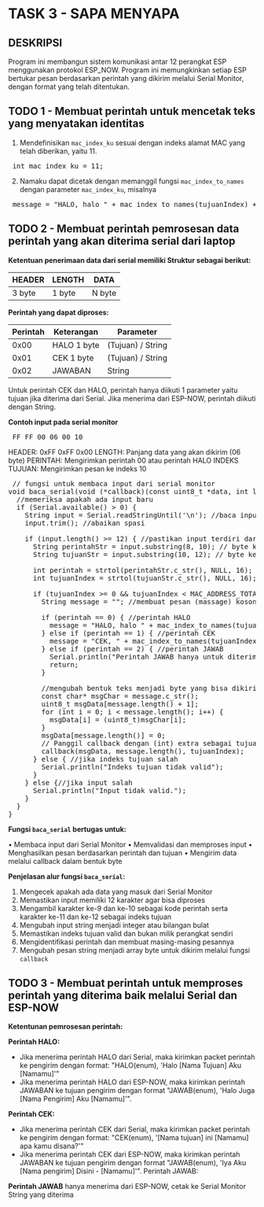 # TASK 3 - SAPA MENYAPA </pre>
## DESKRIPSI
Program ini membangun sistem komunikasi antar 12 perangkat ESP menggunakan protokol ESP_NOW. Program ini memungkinkan setiap ESP bertukar pesan berdasarkan perintah yang dikirim melalui Serial Monitor, dengan format yang telah ditentukan. </pre>
## TODO 1 - Membuat perintah untuk mencetak teks yang menyatakan identitas</pre>
1. Mendefinisikan `mac_index_ku` sesuai dengan indeks alamat MAC yang telah diberikan, yaitu 11. </pre>
<pre> int mac_index_ku = 11; </pre>
2. Namaku dapat dicetak dengan memanggil fungsi `mac_index_to_names` dengan parameter `mac_index_ku`, misalnya </pre>
<pre> message = "HALO, halo " + mac_index_to_names(tujuanIndex) + ", aku " + mac_index_to_names(mac_index_ku); </pre>
## TODO 2 - Membuat perintah pemrosesan data perintah yang akan diterima serial dari laptop </pre>
**Ketentuan penerimaan data dari serial memiliki Struktur sebagai berikut:**

| HEADER	| LENGTH | DATA |
|-----------|------------|---------------|
| 3 byte	| 1 byte | N byte | 

**Perintah yang dapat diproses:**

| Perintah |	Keterangan |	Parameter |
|-----------|------------|---------------|
| 0x00 |	HALO	1 byte | (Tujuan) / String |
| 0x01 |	CEK	1 byte | (Tujuan) / String |
| 0x02 | JAWABAN	| String |

Untuk perintah CEK dan HALO, perintah hanya diikuti 1 parameter yaitu tujuan jika diterima dari Serial. Jika menerima dari ESP-NOW, perintah diikuti dengan String. </pre>

**Contoh input pada serial monitor** </pre>
<pre> FF FF 00 06 00 10 </pre>
HEADER: 0xFF 0xFF 0x00 </pre>
LENGTH: Panjang data yang akan dikirim (06 byte) </pre>
PERINTAH: Mengirimkan perintah 00 atau perintah HALO </pre>
INDEKS TUJUAN: Mengirimkan pesan ke indeks 10 </pre>

<pre> // fungsi untuk membaca input dari serial monitor
void baca_serial(void (*callback)(const uint8_t *data, int len, int extraParam)) {
  //memeriksa apakah ada input baru
  if (Serial.available() > 0) {
    String input = Serial.readStringUntil('\n'); //baca input sampai baris baru
    input.trim(); //abaikan spasi 
    
    if (input.length() >= 12) { //pastikan input terdiri dari 12 karakter
      String perintahStr = input.substring(8, 10); // byte ke 9-10 adalah perintah
      String tujuanStr = input.substring(10, 12); // byte ke 11-12 adalah tujuan
      
      int perintah = strtol(perintahStr.c_str(), NULL, 16); //mengubah string perintah menjadi angka (int)
      int tujuanIndex = strtol(tujuanStr.c_str(), NULL, 16); //mengubah string tujuan menjadi angka (int)
      
      if (tujuanIndex >= 0 && tujuanIndex < MAC_ADDRESS_TOTAL && tujuanIndex != mac_index_ku) {
        String message = ""; //membuat pesan (massage) kosong 
        
        if (perintah == 0) { //perintah HALO
          message = "HALO, halo " + mac_index_to_names(tujuanIndex) + ", aku " + mac_index_to_names(mac_index_ku);
        } else if (perintah == 1) { //perintah CEK
          message = "CEK, " + mac_index_to_names(tujuanIndex) + ", ini " + mac_index_to_names(mac_index_ku) + " apa kamu disana?";
        } else if (perintah == 2) { //perintah JAWAB
          Serial.println("Perintah JAWAB hanya untuk diterima dari ESP-NOW, tidak dikirim manual.");
          return;
        }

        //mengubah bentuk teks menjadi byte yang bisa dikirim 
        const char* msgChar = message.c_str();
        uint8_t msgData[message.length() + 1];
        for (int i = 0; i < message.length(); i++) {
          msgData[i] = (uint8_t)msgChar[i];
        }
        msgData[message.length()] = 0;
        // Panggil callback dengan (int) extra sebagai tujuanIndex
        callback(msgData, message.length(), tujuanIndex);  
      } else { //jika indeks tujuan salah
        Serial.println("Indeks tujuan tidak valid"); 
      }
    } else {//jika input salah
      Serial.println("Input tidak valid.");
    }
  }
} </pre>

**Fungsi `baca_serial` bertugas untuk:** </pre>

• 	Membaca input dari Serial Monitor 
• 	Memvalidasi dan memproses input </pre>
• 	Menghasilkan pesan berdasarkan perintah dan tujuan </pre>
• 	Mengirim data melalui callback dalam bentuk byte </pre>

**Penjelasan alur fungsi `baca_serial`:** </pre>

1. Mengecek apakah ada data yang masuk dari Serial Monitor </pre>
2. Memastikan input memiliki 12 karakter agar bisa diproses </pre>
3. Mengambil karakter ke-9 dan ke-10 sebagai kode perintah serta karakter ke-11 dan ke-12 sebagai indeks tujuan </pre>
4. Mengubah input string menjadi integer atau bilangan bulat </pre>
5. Memastikan indeks tujuan valid dan bukan milik perangkat sendiri </pre>
6. Mengidentifikasi perintah dan membuat masing-masing pesannya </pre>
7. Mengubah pesan string menjadi array byte untuk dikirim melalui fungsi `callback` </pre>


## TODO 3 - Membuat perintah untuk memproses perintah yang diterima baik melalui Serial dan ESP-NOW </pre>
**Ketentunan pemrosesan perintah:** </pre>

**Perintah HALO:** </pre>
- Jika menerima perintah HALO dari Serial, maka kirimkan packet perintah ke pengirim dengan format: "HALO(enum), 'Halo [Nama Tujuan] Aku [Namamu]'" </pre>
- Jika menerima perintah HALO dari ESP-NOW, maka kirimkan perintah JAWABAN ke tujuan pengirim dengan format "JAWAB(enum), 'Halo Juga [Nama Pengirim] Aku [Namamu]'". </pre>

**Perintah CEK:</pre>**
- Jika menerima perintah CEK dari Serial, maka kirimkan packet perintah ke pengirim dengan format: "CEK(enum), '[Nama tujuan] ini [Namamu] apa kamu disana?'" </pre>
- Jika menerima perintah CEK dari ESP-NOW, maka kirimkan perintah JAWABAN ke tujuan pengirim dengan format "JAWAB(enum), 'Iya Aku [Nama pengirim] Disini - [Namamu]'". </pre>
Perintah JAWAB:</pre>

**Perintah JAWAB** </pre> 
hanya menerima dari ESP-NOW, cetak ke Serial Monitor String yang diterima </pre>
